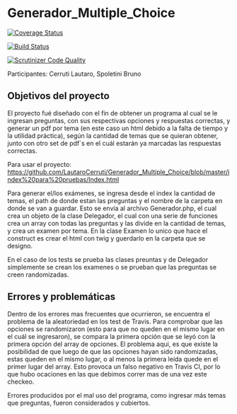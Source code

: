 # Generador_Multiple_Choice

[![Coverage Status](https://coveralls.io/repos/github/LautaroCerruti/Generador_Multiple_Choice/badge.svg?branch=master)](https://coveralls.io/github/LautaroCerruti/Generador_Multiple_Choice?branch=master)

[![Build Status](https://travis-ci.org/LautaroCerruti/Generador_Multiple_Choice.svg?branch=master)](https://travis-ci.org/LautaroCerruti/Generador_Multiple_Choice)

[![Scrutinizer Code Quality](https://scrutinizer-ci.com/g/LautaroCerruti/Generador_Multiple_Choice/badges/quality-score.png?b=master)](https://scrutinizer-ci.com/g/LautaroCerruti/Generador_Multiple_Choice/?branch=master)

Participantes: Cerruti Lautaro, Spoletini Bruno

## Objetivos del proyecto
El proyecto fué diseñado con el fin de obtener un programa al cual se le ingresan preguntas, con sus respectivas opciones y respuestas correctas, y generar un pdf por tema (en este caso un html debido a la falta de tiempo y la utilidad práctica), según la cantidad de temas que se quieran obtener, junto con otro set de pdf´s en el cuál estarán ya marcadas las respuestas correctas.

Para usar el proyecto: https://github.com/LautaroCerruti/Generador_Multiple_Choice/blob/master/index%20para%20pruebas/Index.html

Para generar el/los exámenes, se ingresa desde el index la cantidad de temas, el path de donde estan las preguntas y el nombre de la carpeta en donde se van a guardar. Esto se envía al archivo Generador.php, el cual crea un objeto de la clase Delegador, el cual con una serie de funciones crea un array con todas las preguntas y las divide en la cantidad de temas, y crea un examen por tema. En la clase Examen lo unico que hace el construct es crear el html con twig y guerdarlo en la carpeta que se designo.

En el caso de los tests se prueba las clases preuntas y de Delegador simplemente se crean los examenes o se prueban que las preguntas se creen randomizadas.

## Errores y problemáticas
Dentro de los errores mas frecuentes que ocurrieron, se encuentra el problema de la aleatoriedad en los test de Travis.
Para comprobar que las opciones se randomizaron (esto para que no queden en el mismo lugar en el cuál se ingresaron), se compara la primera opción que se leyó con la primera opción del array de opciones. El problema aqui, es que existe la posibilidad de que luego de que las opciones hayan sido randomizadas, estas queden en el mismo lugar, o al menos la primera leída quede en el primer lugar del array.
Esto provoca un falso negativo en Travis CI, por lo que hubo ocaciones en las que debimos correr mas de una vez este checkeo.

Errores producidos por el mal uso del programa, como ingresar más temas que preguntas, fueron considerados y cubiertos.
